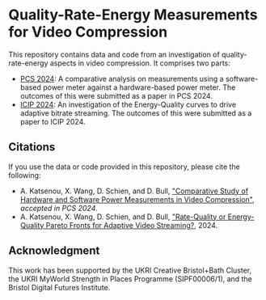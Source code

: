 # Quality-Rate-Energy Measurements for Video Compression

This repository contains data and code from an investigation of quality-rate-energy aspects in video compression. It comprises two parts:
- [PCS 2024](./PCS-2024/): A comparative analysis on measurements using a software-based power meter against a hardware-based power meter. The outcomes of this were submitted as a paper in PCS 2024.
- [ICIP 2024](./ICIP-2024/): An investigation of the Energy-Quality curves to drive adaptive bitrate streaming. The outcomes of this were submitted as a paper to ICIP 2024.

## Citations
If you use the data or code provided in this repository, please cite the following:
- A. Katsenou, X. Wang, D. Schien, and D. Bull, ["Comparative Study of Hardware and Software Power Measurements in Video Compression"](https://arxiv.org/abs/2312.12150), *accepted in PCS 2024*.
- A. Katsenou, X. Wang, D. Schien, and D. Bull, ["Rate-Quality or Energy-Quality Pareto Fronts for Adaptive Video Streaming?](https://arxiv.org/abs/2402.07057), 2024.

## Acknowledgment
This work has been supported by the UKRI Creative Bristol+Bath Cluster, the UKRI MyWorld Strength in Places Programme (SIPF00006/1), and the Bristol Digital Futures Institute.